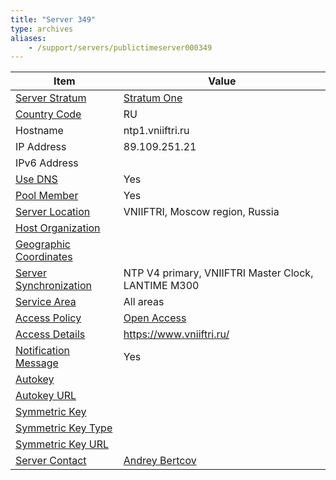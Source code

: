 ```yaml
---
title: "Server 349"
type: archives
aliases:
    - /support/servers/publictimeserver000349
---
```


| Item | Value |
| ----- | ----- |
| [Server Stratum](/support/servers/serverstratum) | [Stratum One](/support/servers/stratumonetimeservers) |
| [Country Code](/support/servers/countrycode) | RU |
| Hostname |  ntp1.vniiftri.ru |
| IP Address |  89.109.251.21 |
| IPv6 Address | |
| [Use DNS](/support/servers/usedns) | Yes |
| [Pool Member](/support/servers/poolmember) | Yes |
| [Server Location](/support/servers/serverlocation) |  VNIIFTRI, Moscow region, Russia  |
| [Host Organization](/support/servers/hostorganization) | |
| [ Geographic Coordinates](/support/servers/geographiccoordinates) | |
| [Server Synchronization](/support/servers/serversynchronization) |  NTP V4 primary, VNIIFTRI Master Clock, LANTIME M300  |
| [Service Area](/support/servers/servicearea) | All areas |
| [Access Policy](/support/servers/accesspolicy) | [Open Access](/support/servers/openaccess) |
| [Access Details](/support/servers/accessdetails) | https://www.vniiftri.ru/ |
| [Notification Message](/support/servers/notificationmessage) | Yes |
| [Autokey](/support/servers/autokey) |  |
| [Autokey URL](/support/servers/autokeyurl) | |
| [Symmetric Key](/support/servers/symmetrickey) |  |
| [Symmetric Key Type](/support/servers/symmetrickeytype) | |
| [Symmetric Key URL](/support/servers/symmetrickeyurl) | |
| [Server Contact](/support/servers/servercontact) | [Andrey Bertcov](mailto:noc@vniiftri.ru) |